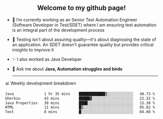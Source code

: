 <h2 align="center">Welcome to my github page!</h2>

- 🔭 I’m currently working as an Senior Test Automation Engineer (Software Developer in Test/SDET) where I am ensuring test automation is an integral part of the development process
- 🎩 Testing isn't about assuring quality—it's about diagnosing the state of an application. An SDET doesn't guarantee quality but provides critical insights to improve it
- ✨ I also worked as Java Developer
- 💬 Ask me about **Java, Automation struggles and birds**
  
  -------
  
📊 Weekly development breakdown

<!--START_SECTION:waka-->

```txt
Java              1 hr 35 mins    ████████████▒░░░░░░░░░░░░   48.73 %
Gherkin           43 mins         █████▓░░░░░░░░░░░░░░░░░░░   22.32 %
Java Properties   30 mins         ████░░░░░░░░░░░░░░░░░░░░░   15.38 %
HTML              11 mins         █▒░░░░░░░░░░░░░░░░░░░░░░░   05.82 %
Text              8 mins          █░░░░░░░░░░░░░░░░░░░░░░░░   04.08 %
```

<!--END_SECTION:waka-->
